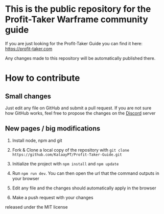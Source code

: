# This is the public repository for the Profit-Taker Warframe community guide

If you are just looking for the Profit-Taker Guide you can find it here: https://profit-taker.com

Any changes made to this repository will be automatically published there.

# How to contribute

## Small changes

Just edit any file on GitHub and submit a pull request. If you are not sure how GitHub works, feel free to propose the changes on the [Discord](https://discord.profit-taker.com) server

## New pages / big modifications

1. Install node, npm and git

2. Fork & Clone a local copy of the repository with `git clone https://github.com/KalaayPT/Profit-Taker-Guide.git`

3. Initialize the project with `npm install` and `npm update`

4. Run `npm run dev`. You can then open the url that the command outputs in your browser

5. Edit any file and the changes should automatically apply in the browser

6. Make a push request with your changes

released under the MIT license
